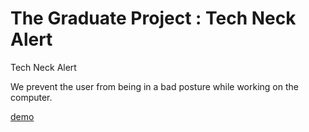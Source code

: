 # The Graduate Project : Tech Neck Alert
 Tech Neck Alert

We prevent the user from being in a bad posture while working on the computer.

[demo](https://jinubot07.github.io/The-Graduate-Project-Tech-Neck-Alert/my-pose-model/index.html)
